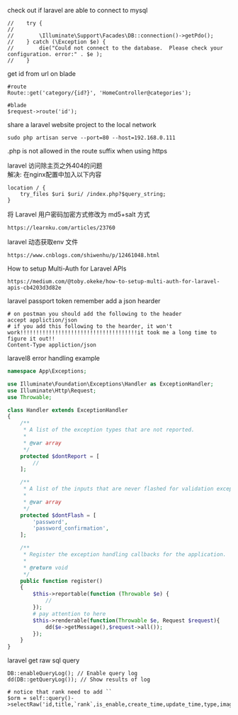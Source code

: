 check out if laravel are able to connect to mysql
```shell script
//    try {
//
//        \Illuminate\Support\Facades\DB::connection()->getPdo();
//    } catch (\Exception $e) {
//        die("Could not connect to the database.  Please check your configuration. error:" . $e );
//    }

```
get id from url on blade
```shell script
#route
Route::get('category/{id?}', 'HomeController@categories');

#blade
$request->route('id');
```
share a laravel website project to the local network
```shell script
sudo php artisan serve --port=80 --host=192.168.0.111
``` 

.php is not allowed in the route suffix when using https

laravel 访问除主页之外404的问题 <br>
解决: 在nginx配置中加入以下内容
```shell script
location / {
    try_files $uri $uri/ /index.php?$query_string;
}
```
将 Laravel 用户密码加密方式修改为 md5+salt 方式
```shell script
https://learnku.com/articles/23760
```
laravel 动态获取env 文件
```shell script
https://www.cnblogs.com/shiwenhu/p/12461048.html
```

How to setup Multi-Auth for Laravel APIs
```shell
https://medium.com/@toby.okeke/how-to-setup-multi-auth-for-laravel-apis-cb4203d3d82e
```

laravel passport token remember add a json hearder
```shell
# on postman you should add the following to the header
accept appliction/json
# if you add this following to the hearder, it won't work!!!!!!!!!!!!!!!!!!!!!!!!!!!!!!!!!!!!!it took me a long time to figure it out!!
Content-Type appliction/json
```

laravel8 error handling example
```php
namespace App\Exceptions;

use Illuminate\Foundation\Exceptions\Handler as ExceptionHandler;
use Illuminate\Http\Request;
use Throwable;

class Handler extends ExceptionHandler
{
    /**
     * A list of the exception types that are not reported.
     *
     * @var array
     */
    protected $dontReport = [
        //
    ];

    /**
     * A list of the inputs that are never flashed for validation exceptions.
     *
     * @var array
     */
    protected $dontFlash = [
        'password',
        'password_confirmation',
    ];

    /**
     * Register the exception handling callbacks for the application.
     *
     * @return void
     */
    public function register()
    {
        $this->reportable(function (Throwable $e) {
            //
        });
        # pay attention to here
        $this->renderable(function(Throwable $e, Request $request){
            dd($e->getMessage(),$request->all());
        });
    }
}
```

laravel get raw sql query 
```phpt
DB::enableQueryLog(); // Enable query log
dd(DB::getQueryLog()); // Show results of log
```

```shell
# notice that rank need to add `` 
$orm = self::query()->selectRaw('id,title,`rank`,is_enable,create_time,update_time,type,image')
```